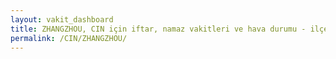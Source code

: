 ```yaml
---
layout: vakit_dashboard
title: ZHANGZHOU, CIN için iftar, namaz vakitleri ve hava durumu - ilçe/eyalet seç
permalink: /CIN/ZHANGZHOU/
---
```


<script type="text/javascript">
  var GLOBAL_COUNTRY = 'CIN';
  var GLOBAL_CITY = 'ZHANGZHOU';
  var GLOBAL_STATE = '';
  var lat = 72;
  var lon = 21;
</script>
